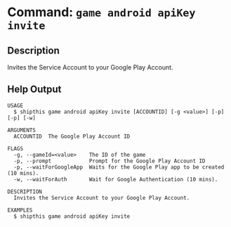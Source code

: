# Command: `game android apiKey invite`

## Description

Invites the Service Account to your Google Play Account.

## Help Output

```
USAGE
  $ shipthis game android apiKey invite [ACCOUNTID] [-g <value>] [-p] [-p] [-w]

ARGUMENTS
  ACCOUNTID  The Google Play Account ID

FLAGS
  -g, --gameId=<value>    The ID of the game
  -p, --prompt            Prompt for the Google Play Account ID
  -p, --waitForGoogleApp  Waits for the Google Play app to be created (10 mins).
  -w, --waitForAuth       Wait for Google Authentication (10 mins).

DESCRIPTION
  Invites the Service Account to your Google Play Account.

EXAMPLES
  $ shipthis game android apiKey invite
```
